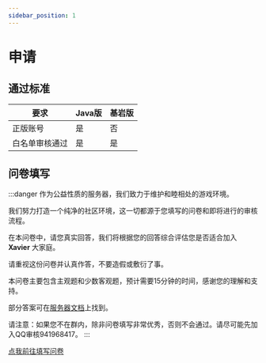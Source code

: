 ```yaml
---
sidebar_position: 1
---
```


# 申请

## 通过标准

|要求|Java版|基岩版|
|-|-|-|
|正版账号|是|否|
|白名单审核通过|是|是|

## 问卷填写

:::danger
作为公益性质的服务器，我们致力于维护和睦相处的游戏环境。

我们努力打造一个纯净的社区环境，这一切都源于您填写的问卷和即将进行的审核流程。

在本问卷中，请您真实回答，我们将根据您的回答综合评估您是否适合加入 **Xavier** 大家庭。

请重视这份问卷并认真作答，不要造假或敷衍了事。

本问卷主要包含主观题和少数客观题，预计需要15分钟的时间，感谢您的理解和支持。

部分答案可在[服务器文档](https://docs.xaviermc.top/)上找到。

请注意：如果您不在群内，除非问卷填写非常优秀，否则不会通过。请尽可能先加入QQ审核941968417。
:::

[点我前往填写问卷]()